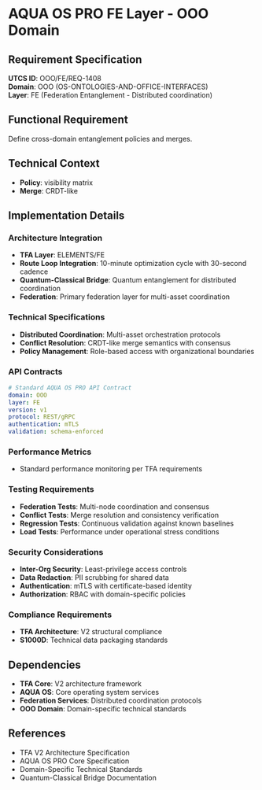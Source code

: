 # AQUA OS PRO FE Layer - OOO Domain

## Requirement Specification

**UTCS ID**: OOO/FE/REQ-1408  
**Domain**: OOO (OS-ONTOLOGIES-AND-OFFICE-INTERFACES)  
**Layer**: FE (Federation Entanglement - Distributed coordination)  

## Functional Requirement

Define cross-domain entanglement policies and merges.

## Technical Context

- **Policy**: visibility matrix
- **Merge**: CRDT-like


## Implementation Details

### Architecture Integration
- **TFA Layer**: ELEMENTS/FE
- **Route Loop Integration**: 10-minute optimization cycle with 30-second cadence
- **Quantum-Classical Bridge**: Quantum entanglement for distributed coordination
- **Federation**: Primary federation layer for multi-asset coordination

### Technical Specifications

- **Distributed Coordination**: Multi-asset orchestration protocols
- **Conflict Resolution**: CRDT-like merge semantics with consensus
- **Policy Management**: Role-based access with organizational boundaries

### API Contracts


```yaml
# Standard AQUA OS PRO API Contract
domain: OOO
layer: FE
version: v1
protocol: REST/gRPC
authentication: mTLS
validation: schema-enforced
```

### Performance Metrics

- Standard performance monitoring per TFA requirements

### Testing Requirements

- **Federation Tests**: Multi-node coordination and consensus
- **Conflict Tests**: Merge resolution and consistency verification
- **Regression Tests**: Continuous validation against known baselines
- **Load Tests**: Performance under operational stress conditions

### Security Considerations

- **Inter-Org Security**: Least-privilege access controls
- **Data Redaction**: PII scrubbing for shared data
- **Authentication**: mTLS with certificate-based identity
- **Authorization**: RBAC with domain-specific policies

### Compliance Requirements

- **TFA Architecture**: V2 structural compliance
- **S1000D**: Technical data packaging standards

## Dependencies

- **TFA Core**: V2 architecture framework
- **AQUA OS**: Core operating system services
- **Federation Services**: Distributed coordination protocols
- **OOO Domain**: Domain-specific technical standards

## References

- TFA V2 Architecture Specification
- AQUA OS PRO Core Specification
- Domain-Specific Technical Standards
- Quantum-Classical Bridge Documentation

